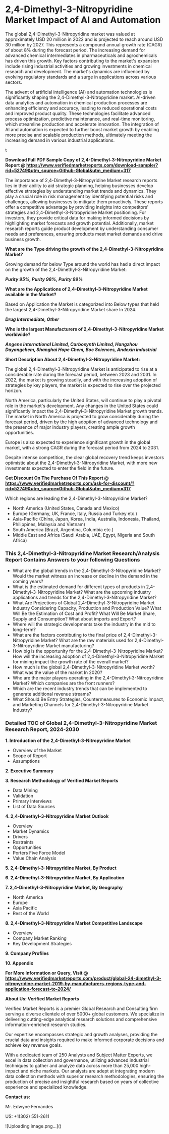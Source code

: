 <h1>2,4-Dimethyl-3-Nitropyridine Market Impact of AI and Automation</h1><p>The global 2,4-Dimethyl-3-Nitropyridine market was valued at approximately USD 20 million in 2022 and is projected to reach around USD 30 million by 2027. This represents a compound annual growth rate (CAGR) of about 8% during the forecast period. The increasing demand for advanced chemical intermediates in pharmaceuticals and agrochemicals has driven this growth. Key factors contributing to the market's expansion include rising industrial activities and growing investments in chemical research and development. The market's dynamics are influenced by evolving regulatory standards and a surge in applications across various sectors.</p><p>The advent of artificial intelligence (AI) and automation technologies is significantly shaping the 2,4-Dimethyl-3-Nitropyridine market. AI-driven data analytics and automation in chemical production processes are enhancing efficiency and accuracy, leading to reduced operational costs and improved product quality. These technologies facilitate advanced process optimization, predictive maintenance, and real-time monitoring, which streamline production and accelerate innovation. The integration of AI and automation is expected to further boost market growth by enabling more precise and scalable production methods, ultimately meeting the increasing demand in various industrial applications.</p>t</p><p id="" class=""><strong>Download Full PDF Sample Copy of 2,4-Dimethyl-3-Nitropyridine Market Report @ <a href="https://www.verifiedmarketreports.com/download-sample/?rid=52749&utm_source=Github-Global&utm_medium=317" target="_blank">https://www.verifiedmarketreports.com/download-sample/?rid=52749&utm_source=Github-Global&utm_medium=317</a></strong></p><p>The importance of&nbsp;2,4-Dimethyl-3-Nitropyridine Market research reports lies in their ability to aid strategic planning, helping businesses develop effective strategies by understanding market trends and dynamics. They play a crucial role in risk management by identifying potential risks and challenges, allowing businesses to mitigate them proactively. These reports offer a competitive advantage by providing insights into competitors' strategies and 2,4-Dimethyl-3-Nitropyridine Market positioning. For investors, they provide critical data for making informed decisions by highlighting market forecasts and growth potential. Additionally, market research reports guide product development by understanding consumer needs and preferences, ensuring products meet market demands and drive business growth.</p><p><strong>What are the&nbsp;Type driving the growth of the 2,4-Dimethyl-3-Nitropyridine Market?</strong></p><p id="" class="">Growing demand for below Type around the world has had a direct impact on the growth of the 2,4-Dimethyl-3-Nitropyridine Market:</p><em><strong>Purity 95%, Purity 98%, Purity 99%</strong></em></p><strong>What are the&nbsp;Applications&nbsp;of 2,4-Dimethyl-3-Nitropyridine Market available in the Market?</strong></p><p id="" class="">Based on Application the Market is categorized into Below types that held the largest 2,4-Dimethyl-3-Nitropyridine Market share In 2024.</p><em><strong>Drug Intermediate, Other</strong></em></p><strong>Who is the largest Manufacturers of 2,4-Dimethyl-3-Nitropyridine Market worldwide?</strong></p><p><em><strong>Angene International Limited, Carbosynth Limited, Hangzhou Dayangchem, Shanghai Hope Chem, Boc Sciences, Andexin industrial</strong></em></p><p id="" class=""><strong>Short Description About 2,4-Dimethyl-3-Nitropyridine Market:</strong></p><p>The global 2,4-Dimethyl-3-Nitropyridine Market is anticipated to rise at a considerable rate during the forecast period, between 2023 and 2031. In 2022, the market is growing steadily, and with the increasing adoption of strategies by key players, the market is expected to rise over the projected horizon.</p><p>North America, particularly the United States, will continue to play a pivotal role in the market's development. Any changes in the United States could significantly impact the 2,4-Dimethyl-3-Nitropyridine Market growth trends. The market in North America is projected to grow considerably during the forecast period, driven by the high adoption of advanced technology and the presence of major industry players, creating ample growth opportunities.</p><p>Europe is also expected to experience significant growth in the global market, with a strong CAGR during the forecast period from 2024 to 2031.</p><p>Despite intense competition, the clear global recovery trend keeps investors optimistic about the 2,4-Dimethyl-3-Nitropyridine Market, with more new investments expected to enter the field in the future.</p><p id="" class=""><strong>Get Discount On The Purchase Of This Report @ <a href="https://www.verifiedmarketreports.com/ask-for-discount/?rid=52749&utm_source=Github-Global&utm_medium=317" target="_blank">https://www.verifiedmarketreports.com/ask-for-discount/?rid=52749&utm_source=Github-Global&utm_medium=317</a></strong></p>Which regions are leading the 2,4-Dimethyl-3-Nitropyridine Market?</p><ul><li>North America (United States, Canada and Mexico)</li><li>Europe (Germany, UK, France, Italy, Russia and Turkey etc.)</li><li>Asia-Pacific (China, Japan, Korea, India, Australia, Indonesia, Thailand, Philippines, Malaysia and Vietnam)</li><li>South America (Brazil, Argentina, Columbia etc.)</li><li>Middle East and Africa (Saudi Arabia, UAE, Egypt, Nigeria and South Africa)</li></ul><h3 id="" class="">This 2,4-Dimethyl-3-Nitropyridine Market Research/Analysis Report Contains Answers to your following Questions</h3><ul><li>What are the global trends in the 2,4-Dimethyl-3-Nitropyridine Market? Would the market witness an increase or decline in the demand in the coming years?</li><li>What is the estimated demand for different types of products in 2,4-Dimethyl-3-Nitropyridine Market? What are the upcoming industry applications and trends for the 2,4-Dimethyl-3-Nitropyridine Market?</li><li>What Are Projections of Global 2,4-Dimethyl-3-Nitropyridine Market Industry Considering Capacity, Production and Production Value? What Will Be the Estimation of Cost and Profit? What Will Be Market Share, Supply and Consumption? What about imports and Export?</li><li>Where will the strategic developments take the industry in the mid to long-term?</li><li>What are the factors contributing to the final price of 2,4-Dimethyl-3-Nitropyridine Market? What are the raw materials used for 2,4-Dimethyl-3-Nitropyridine Market manufacturing?</li><li>How big is the opportunity for the 2,4-Dimethyl-3-Nitropyridine Market? How will the increasing adoption of 2,4-Dimethyl-3-Nitropyridine Market for mining impact the growth rate of the overall market?</li><li>How much is the global 2,4-Dimethyl-3-Nitropyridine Market worth? What was the value of the market In 2020?</li><li>Who are the major players operating in the 2,4-Dimethyl-3-Nitropyridine Market? Which companies are the front runners?</li><li>Which are the recent industry trends that can be implemented to generate additional revenue streams?</li><li>What Should Be Entry Strategies, Countermeasures to Economic Impact, and Marketing Channels for 2,4-Dimethyl-3-Nitropyridine Market Industry?</li></ul><h3 id="" class="">Detailed TOC of Global 2,4-Dimethyl-3-Nitropyridine Market Research Report, 2024-2030</h3><p id="" class=""><strong>1. Introduction of the 2,4-Dimethyl-3-Nitropyridine Market</strong></p><ul><li>Overview of the Market</li><li>Scope of Report</li><li>Assumptions</li></ul><p id="" class=""><strong>2. Executive Summary</strong></p><p id="" class=""><strong>3. Research Methodology of Verified Market Reports</strong></p><ul><li>Data Mining</li><li>Validation</li><li>Primary Interviews</li><li>List of Data Sources</li></ul><p id="" class=""><strong>4. 2,4-Dimethyl-3-Nitropyridine Market Outlook</strong></p><ul><li>Overview</li><li>Market Dynamics</li><li>Drivers</li><li>Restraints</li><li>Opportunities</li><li>Porters Five Force Model</li><li>Value Chain Analysis</li></ul><p id="" class=""><strong>5. 2,4-Dimethyl-3-Nitropyridine Market, By Product</strong></p><p id="" class=""><strong>6. 2,4-Dimethyl-3-Nitropyridine Market, By Application</strong></p><p id="" class=""><strong>7. 2,4-Dimethyl-3-Nitropyridine Market, By Geography</strong></p><ul><li>North America</li><li>Europe</li><li>Asia Pacific</li><li>Rest of the World</li></ul><p id="" class=""><strong>8. 2,4-Dimethyl-3-Nitropyridine Market Competitive Landscape</strong></p><ul><li>Overview</li><li>Company Market Ranking</li><li>Key Development Strategies</li></ul><p id="" class=""><strong>9. Company Profiles</strong></p><p id="" class=""><strong>10. Appendix</strong></p><p id="" class=""><strong>For More Information or Query, Visit @ <a href="https://www.verifiedmarketreports.com/product/global-24-dimethyl-3-nitropyridine-market-2019-by-manufacturers-regions-type-and-application-forecast-to-2024/" target="_blank">https://www.verifiedmarketreports.com/product/global-24-dimethyl-3-nitropyridine-market-2019-by-manufacturers-regions-type-and-application-forecast-to-2024/</a></strong></p><p id="" class=""><strong>About Us: Verified Market Reports</strong></p><p id="" class="">Verified Market Reports is a premier Global Research and Consulting firm serving a diverse clientele of over 5000+ global customers. We specialize in delivering cutting-edge analytical research solutions and comprehensive information-enriched research studies.</p><p id="" class="">Our expertise encompasses strategic and growth analyses, providing the crucial data and insights required to make informed corporate decisions and achieve key revenue goals.</p><p id="" class="">With a dedicated team of 250 Analysts and Subject Matter Experts, we excel in data collection and governance, utilizing advanced industrial techniques to gather and analyze data across more than 25,000 high-impact and niche markets. Our analysts are adept at integrating modern data collection methods with superior research methodologies, ensuring the production of precise and insightful research based on years of collective experience and specialized knowledge.</p><p id="" class=""><strong>Contact us:</strong></p><p id="" class="">Mr. Edwyne Fernandes</p><p id="" class="">US: +1(302) 551-2611</p>
![Uploading image.png…]()
